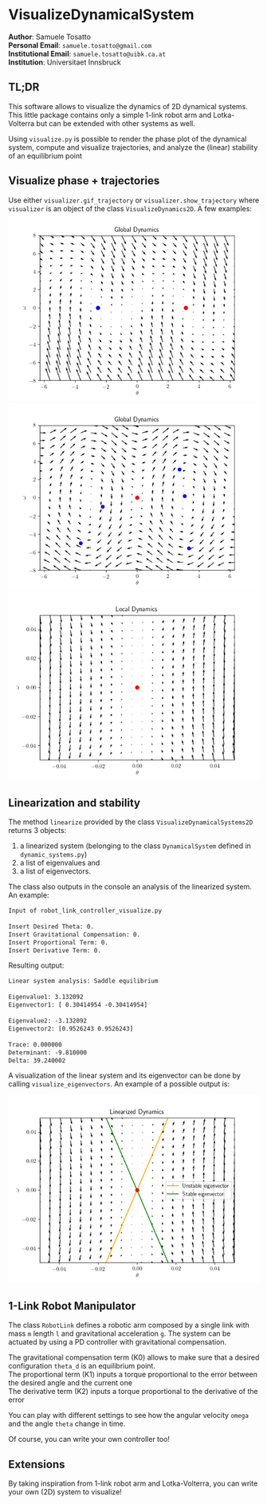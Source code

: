 VisualizeDynamicalSystem
=======================

__Author__: Samuele Tosatto  
__Personal Email__: `samuele.tosatto@gmail.com`  
__Institutional Email__: `samuele.tosatto@uibk.ca.at`  
__Institution__: Universitaet Innsbruck

TL;DR
-----

This software allows to visualize the dynamics of 2D dynamical systems. This little package contains only a simple 
1-link robot arm and Lotka-Volterra but can be extended with other systems as well.

Using `visualize.py` is possible to render the phase plot of the dynamical system, 
compute and visualize trajectories, and analyze the (linear) stability of an equilibrium point

Visualize phase + trajectories
-----------------------------

Use either `visualizer.gif_trajectory` or `visualizer.show_trajectory` where `visualizer` is an object of the class `VisualizeDynamics2D`.
A few examples:
![alt text](example/global_phase1.gif)
![alt text](example/global_phase.gif)
![alt text](example/local_phase.gif)

Linearization and stability
---------------------------
The method `linearize` provided by the class `VisualizeDynamicalSystems2D` returns 3 objects:
1. a linearized system (belonging to the class `DynamicalSystem` defined in `dynamic_systems.py`)
2. a list of eigenvalues and
3. a list of eigenvectors.  

The class also outputs in the console an analysis of the linearized system. An example:


```commandline
Input of robot_link_controller_visualize.py

Insert Desired Theta: 0.
Insert Gravitational Compensation: 0.
Insert Proportional Term: 0.
Insert Derivative Term: 0.
```

Resulting output:

```commandline
Linear system analysis: Saddle equilibrium
        
Eigenvalue1: 3.132092
Eigenvector1: [ 0.30414954 -0.30414954]
        
Eigenvalue2: -3.132092
Eigenvector2: [0.9526243 0.9526243]      
        
Trace: 0.000000
Determinant: -9.810000
Delta: 39.240002
```

A visualization of the linear system and its eigenvector can be done by calling `visualize_eigenvectors`.
An example of a possible output is:

![alt text](example/eigenvectors.png)


1-Link Robot Manipulator
------------------------

The class `RobotLink` defines a robotic arm composed by a single link with mass `m` length `l` and gravitational acceleration `g`.
The system can be actuated by using a PD controller with gravitational compensation.

The gravitational compensation term (K0) allows to make sure that a desired configuration `theta_d` is an equilibrium point.  
The proportional term (K1) inputs a torque proportional to the error between the desired angle and the current one  
The derivative term (K2) inputs a torque proportional to the derivative of the error  

You can play with different settings to see how the angular velocity `omega` and the angle `theta` change in time.

Of course, you can write your own controller too!

Extensions
----------

By taking inspiration from 1-link robot arm and Lotka-Volterra, you can write your own (2D) system to visualize!





